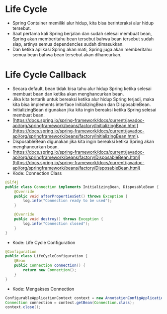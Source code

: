 # Life Cycle
- Spring Container memiliki alur hidup, kita bisa berinteraksi alur hidup tersebut.
- Saat pertama kali Spring berjalan dan sudah selesai membuat bean, Spring akan memberitahu bean tersebut bahwa bean tersebut sudah siap, artinya semua dependencies sudah dimasukkan.
- Dan ketika aplikasi Spring akan mati, Spring juga akan memberitahu semua bean bahwa bean tersebut akan dihancurkan.

# Life Cycle Callback
- Secara default, bean tidak bisa tahu alur hidup Spring ketika selesai membuat bean dan ketika akan menghancurkan bean.
- Jika kita tertarik untuk bereaksi ketika alur hidup Spring terjadi, maka kita bisa implements interface InitializingBean dan DisposableBean.
- InitializingBean digunakan jika kita ingin bereaksi ketika Spring selesai membuat bean.
- [https://docs.spring.io/spring-framework/docs/current/javadoc-api/org/springframework/beans/factory/InitializingBean.html](https://docs.spring.io/spring-framework/docs/current/javadoc-api/org/springframework/beans/factory/InitializingBean.html).
- DisposableBean digunakan jika kita ingin bereaksi ketika Spring akan menghancurkan bean.
- [https://docs.spring.io/spring-framework/docs/current/javadoc-api/org/springframework/beans/factory/DisposableBean.html](https://docs.spring.io/spring-framework/docs/current/javadoc-api/org/springframework/beans/factory/DisposableBean.html)
- Kode: Connection Class
```java
@Slf4j
public class Connection implements InitializingBean, DisposableBean {
    @Override
    public void afterPropertiesSet() throws Exception {
        log.info("Connection ready to be used");
    }

    @Override
    public void destroy() throws Exception {
        log.info("Connection closed");
    }
}
```
- Kode: Life Cycle Configuration
```java
@Configuration
public class LifeCycleConfiguration {
    @Bean
    public Connection connection() {
        return new Connection();
    }
}
```
- Kode: Mengakses Connection
```java
ConfigurableApplicationContext context = new AnnotationConfigApplicationContext(LifeCycleConfiguration.class);
Connection connection = context.getBean(Connection.class);
context.close();
```